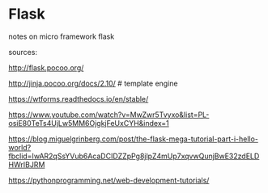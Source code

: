 # Flask
notes on micro framework flask

sources:

http://flask.pocoo.org/

http://jinja.pocoo.org/docs/2.10/   # template engine

https://wtforms.readthedocs.io/en/stable/  


https://www.youtube.com/watch?v=MwZwr5Tvyxo&list=PL-osiE80TeTs4UjLw5MM6OjgkjFeUxCYH&index=1

https://blog.miguelgrinberg.com/post/the-flask-mega-tutorial-part-i-hello-world?fbclid=IwAR2qSsYVub6AcaDCIDZZpPg8jlpZ4mUp7xqvwQunjBwE32zdELDHWrIBJRM

https://pythonprogramming.net/web-development-tutorials/
